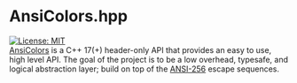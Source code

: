 # AnsiColors.hpp
[![License: MIT](https://img.shields.io/badge/license-MIT-blue.svg)](LICENSE) <br> 
[AnsiColors](https://github.com/thomas-olijnsma/AnsiColors) is a C++ 17(+) header-only API that provides an easy to use, high level API. The goal of the project is to be a low overhead, typesafe, and logical abstraction layer; build on top of the [ANSI-256](https://en.wikipedia.org/wiki/ANSI_escape_code) escape sequences.
